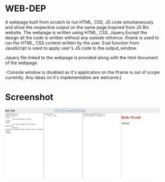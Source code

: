 # WEB-DEP
A webpage built from scratch to run HTML, CSS, JS code simultaneously and show the respective output on the same page.Inspired from JS Bin website.
The webpage is written using HTML, CSS, Jquery.Except the design all the code is written without any outside refrence.
Iframe is used to run the HTML, CSS content written by the user.
Eval function from JavaScript is used to apply user's JS code to the output_window.

Jquery file linked to the webpage is provided along with the html document of the webpage.

-Console window is disabled as it's application on the Iframe is out of scope currently.
Any ideas on it's implementation are welcome:)

# Screenshot
![app screenshot](screenshot.jpg)
